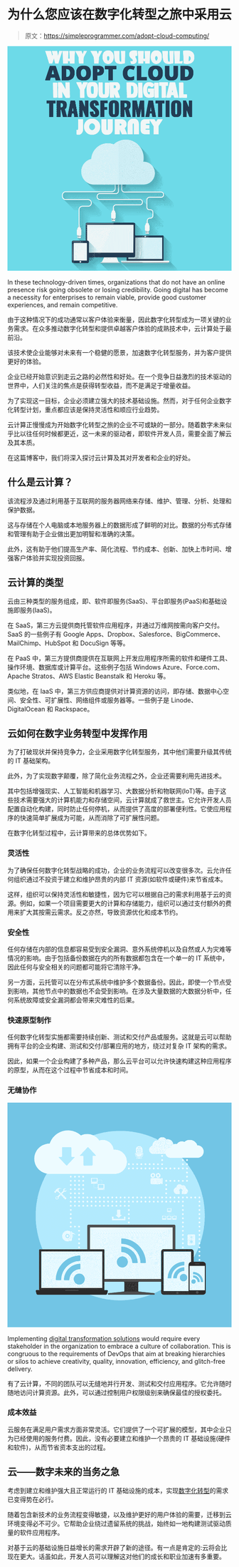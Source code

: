# 为什么您应该在数字化转型之旅中采用云

> 原文：<https://simpleprogrammer.com/adopt-cloud-computing/>

![](img/6471ccc2dad7b55d9d4419c74331c8dd.png)

In these technology-driven times, organizations that do not have an online presence risk going obsolete or losing credibility. Going digital has become a necessity for enterprises to remain viable, provide good customer experiences, and remain competitive.

由于这种情况下的成功通常以客户体验来衡量，因此数字化转型成为一项关键的业务需求。在众多推动数字化转型和提供卓越客户体验的成熟技术中，云计算处于最前沿。

该技术使企业能够对未来有一个稳健的愿景，加速数字化转型服务，并为客户提供更好的体验。

企业已经开始意识到走云之路的必然性和好处。在一个竞争日益激烈的技术驱动的世界中，人们关注的焦点是获得转型收益，而不是满足于增量收益。

为了实现这一目标，企业必须建立强大的技术基础设施。然而，对于任何企业数字化转型计划，重点都应该是保持灵活性和顺应行业趋势。

云计算正慢慢成为开始数字化转型之旅的企业不可或缺的一部分。随着数字未来似乎比以往任何时候都更近，这一未来的驱动者，即软件开发人员，需要全面了解云及其本质。

在这篇博客中，我们将深入探讨云计算及其对开发者和企业的好处。

## 什么是云计算？

该流程涉及通过利用基于互联网的服务器网络来存储、维护、管理、分析、处理和保护数据。

这与存储在个人电脑或本地服务器上的数据形成了鲜明的对比。数据的分布式存储和管理有助于企业做出更加明智和准确的决策。

此外，这有助于他们提高生产率、简化流程、节约成本、创新、加快上市时间、增强客户体验并实现投资回报。

## 云计算的类型

云由三种类型的服务组成，即、软件即服务(SaaS)、平台即服务(PaaS)和基础设施即服务(IaaS)。

在 SaaS，第三方云提供商托管软件应用程序，并通过万维网按需向客户交付。SaaS 的一些例子有 Google Apps、Dropbox、Salesforce、BigCommerce、MailChimp、HubSpot 和 DocuSign 等等。

在 PaaS 中，第三方提供商提供在互联网上开发应用程序所需的软件和硬件工具、操作环境、数据库或计算平台。这些例子包括 Windows Azure、Force.com、Apache Stratos、AWS Elastic Beanstalk 和 Heroku 等。

类似地，在 IaaS 中，第三方供应商提供对计算资源的访问，即存储、数据中心空间、安全性、可扩展性、网络组件或服务器等。一些例子是 Linode、DigitalOcean 和 Rackspace。

## 云如何在数字业务转型中发挥作用

为了打破现状并保持竞争力，企业采用数字化转型服务，其中他们需要升级其传统的 IT 基础架构。

此外，为了实现数字颠覆，除了简化业务流程之外，企业还需要利用先进技术。

其中包括增强现实、人工智能和机器学习、大数据分析和物联网(IoT)等。由于这些技术需要强大的计算机能力和存储空间，云计算就成了救世主。它允许开发人员配置自动化构建，同时防止任何停机，从而提供了高度的部署便利性。它使应用程序的快速简单扩展成为可能，从而消除了可扩展性问题。

在数字化转型过程中，云计算带来的总体优势如下。

### 灵活性

为了确保任何数字化转型战略的成功，企业的业务流程可以改变很多次。云允许任何组织通过不投资于建立和维护昂贵的内部 IT 资源(如软件或硬件)来节省成本。

这样，组织可以保持灵活性和敏捷性，因为它可以根据自己的需求利用基于云的资源。例如，如果一个项目需要更大的计算和存储能力，组织可以通过支付额外的费用来扩大其按需云需求。反之亦然，导致资源优化和成本节约。

### 安全性

任何存储在内部的信息都容易受到安全漏洞、意外系统停机以及自然或人为灾难等情况的影响。由于包括备份数据在内的所有数据都包含在一个单一的 IT 系统中，因此任何与安全相关的问题都可能将它清除干净。

另一方面，云托管可以在分布式系统中维护多个数据备份。因此，即使一个节点受到影响，其他节点中的数据也不会受到影响。在涉及大量数据的大数据分析中，任何系统故障或安全漏洞都会带来灾难性的后果。

### 快速原型制作

任何数字化转型实施都需要持续创新、测试和交付产品或服务。这就是云可以帮助拥有平台的企业构建、测试和交付/部署应用的地方，绕过对复杂 IT 架构的需求。

因此，如果一个企业构建了多种产品，那么云平台可以允许快速构建这种应用程序的原型，从而在这个过程中节省成本和时间。

### 无缝协作

![](img/e612bed8cfd09750eb56d10c7fa17a49.png)

Implementing [digital transformation solutions](https://simpleprogrammer.com/remote-first-guide/) would require every stakeholder in the organization to embrace a culture of collaboration. This is congruous to the requirements of DevOps that aim at breaking hierarchies or silos to achieve creativity, quality, innovation, efficiency, and glitch-free delivery.

有了云计算，不同的团队可以无缝地并行开发、测试和交付应用程序。它允许随时随地访问计算资源。此外，可以通过控制用户权限级别来确保最佳的授权委托。

### 成本效益

云服务在满足用户需求方面非常灵活。它们提供了一个可扩展的模型，其中企业只为已经使用的服务付费。因此，没有必要建立和维护一个昂贵的 IT 基础设施(硬件和软件)，从而节省资本支出的过程。

## 云——数字未来的当务之急

考虑到建立和维护强大且正常运行的 IT 基础设施的成本，实现[数字化转型](https://www.cigniti.com/blog/5-steps-towards-digital-transformation/)的需求已变得势在必行。

随着包含新技术的业务流程变得敏捷，以及维护更好的用户体验的需要，迁移到云环境变得必不可少。它帮助企业绕过遗留系统的挑战，始终如一地构建测试驱动质量的软件应用程序。

对基于云的基础设施日益增长的需求开辟了新的途径。有一点是肯定的:云将会比现在更大。话虽如此，开发人员可以理解这对他们的成长和职业加速有多重要。
